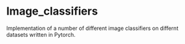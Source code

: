 # Image_classifiers

Implementation of a number of different image classifiers on differnt datasets written in Pytorch.
